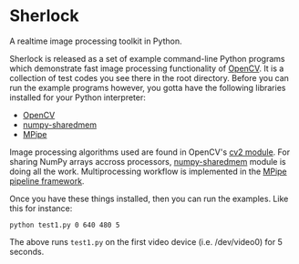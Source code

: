 Sherlock
========

A realtime image processing toolkit in Python. 

Sherlock is released as a set of example command-line Python programs which demonstrate fast image processing functionality of [OpenCV](http://opencv.org). It is a collection of test codes you see there in the root directory. Before you can run the example programs however, you gotta have the following libraries installed for your Python interpreter:

* [OpenCV](http://opencv.org)
* [numpy-sharedmem](http://bitbucket.org/cleemesser/numpy-sharedmem)
* [MPipe](http://vmlaker.github.io/mpipe)

Image processing algorithms used are found in OpenCV's [cv2 module](http://docs.opencv.org/modules/refman.html). For sharing NumPy arrays accross processors, [numpy-sharedmem](http://bitbucket.org/cleemesser/numpy-sharedmem) module is doing all the work. Multiprocessing workflow is implemented in the [MPipe pipeline framework](http://vmlaker.github.io/mpipe/concepts.html).

Once you have these things installed, then you can run the examples. Like this for instance:

```
python test1.py 0 640 480 5
```

The above runs ```test1.py``` on the first video device (i.e. /dev/video0) for 5 seconds.
